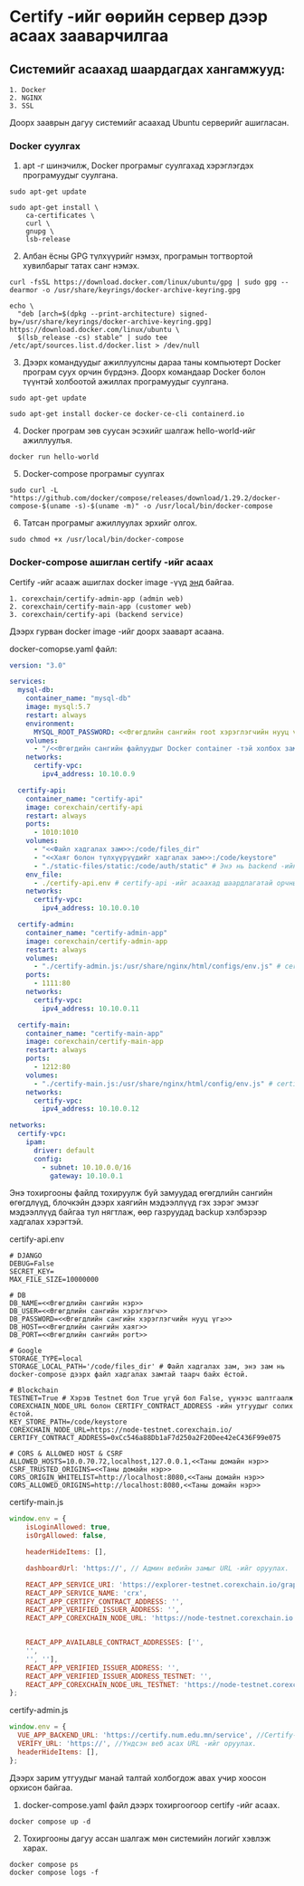 # Certify -ийг өөрийн сервер дээр асаах зааварчилгаа

## Системийг асаахад шаардагдах хангамжууд:
    1. Docker
    2. NGINX
    3. SSL

Доорх зааврын дагуу системийг асаахад Ubuntu серверийг ашигласан.

### Docker суулгах
1. apt -г шинэчилж, Docker програмыг суулгахад хэрэглэгдэх програмуудыг суулгана.

```shell
sudo apt-get update

sudo apt-get install \
    ca-certificates \
    curl \
    gnupg \
    lsb-release
```

2. Албан ёсны GPG түлхүүрийг нэмэх, програмын тогтвортой хувилбарыг татах санг нэмэх.

```shell
curl -fsSL https://download.docker.com/linux/ubuntu/gpg | sudo gpg --dearmor -o /usr/share/keyrings/docker-archive-keyring.gpg

echo \
  "deb [arch=$(dpkg --print-architecture) signed-by=/usr/share/keyrings/docker-archive-keyring.gpg] https://download.docker.com/linux/ubuntu \
  $(lsb_release -cs) stable" | sudo tee /etc/apt/sources.list.d/docker.list > /dev/null
```

3. Дээрх командуудыг ажиллуулсны дараа таны компьютерт Docker програм суух орчин бүрдэнэ. Доорх командаар Docker болон түүнтэй холбоотой ажиллах програмуудыг суулгана.

```shell
sudo apt-get update

sudo apt-get install docker-ce docker-ce-cli containerd.io
```

4. Docker програм зөв суусан эсэхийг шалгаж hello-world-ийг ажиллуулъя.

```shell
docker run hello-world
``` 

5. Docker-compose програмыг суулгах

```shell
sudo curl -L "https://github.com/docker/compose/releases/download/1.29.2/docker-compose-$(uname -s)-$(uname -m)" -o /usr/local/bin/docker-compose
```

6. Татсан програмыг ажиллуулах эрхийг олгох.

```shell
sudo chmod +x /usr/local/bin/docker-compose
```
### Docker-compose ашиглан certify -ийг асаах
Certify -ийг асааж ашиглах docker image -үүд [энд](https://hub.docker.com/u/corexchain) байгаа.

    1. corexchain/certify-admin-app (admin web)
    2. corexchain/certify-main-app (customer web)
    3. corexchain/certify-api (backend service)

Дээрх гурван docker image -ийг доорх зааварт асаана.

docker-comopse.yaml файл:
```yaml
version: "3.0"

services:
  mysql-db:
    container_name: "mysql-db"
    image: mysql:5.7
    restart: always
    environment:
      MYSQL_ROOT_PASSWORD: <<Өгөгдлийн сангийн root хэрэглэгчийн нууц үг>>
    volumes:
      - "/<<Өгөгдийн сангийн файлуудыг Docker container -тэй холбох зам>>:/var/lib/mysql"
    networks:
      certify-vpc:
        ipv4_address: 10.10.0.9

  certify-api:
    container_name: "certify-api"
    image: corexchain/certify-api
    restart: always
    ports:
      - 1010:1010
    volumes:
      - "<<Файл хадгалах зам>>:/code/files_dir"
      - "<<Хаяг болон түлхүүрүүдийг хадгалах зам>>:/code/keystore"
      - "./static-files/static:/code/auth/static" # Энэ нь backend -ийн удирдах хэсэгт шаардлагатай учир өөрчлөх шаардлаггүй.
    env_file:
      - ./certify-api.env # certify-api -ийг асаахад шаардлагатай орчны утгуудыг оруулна.
    networks:
      certify-vpc:
        ipv4_address: 10.10.0.10

  certify-admin:
    container_name: "certify-admin-app"
    image: corexchain/certify-admin-app
    restart: always
    volumes:
      - "./certify-admin.js:/usr/share/nginx/html/configs/env.js" # certify-admin.js файлд certify-admin-app -ийн орчны утгуудыг оруулна.
    ports:
      - 1111:80
    networks:
      certify-vpc:
        ipv4_address: 10.10.0.11

  certify-main:
    container_name: "certify-main-app"
    image: corexchain/certify-main-app
    restart: always
    ports:
      - 1212:80
    volumes:
      - "./certify-main.js:/usr/share/nginx/html/config/env.js" # certify-main.js файлд certify-main-app -ийн орчны утгуудыг оруулна.
    networks:
      certify-vpc:
        ipv4_address: 10.10.0.12

networks:
  certify-vpc:
    ipam:
      driver: default
      config:
        - subnet: 10.10.0.0/16
          gateway: 10.10.0.1
```

Энэ тохиргооны файлд тохируулж буй замуудад өгөгдлийн сангийн өгөгдлүүд, блочкэйн дээрх хаягийн мэдээллүүд гэх зэрэг эмзэг мэдээллүүд байгаа тул нягтлаж, өөр газруудад backup хэлбэрээр хадгалах хэрэгтэй.

certify-api.env
```env
# DJANGO
DEBUG=False
SECRET_KEY=
MAX_FILE_SIZE=10000000

# DB
DB_NAME=<<Өгөгдлийн сангийн нэр>>
DB_USER=<<Өгөгдлийн сангийн хэрэглэгч>>
DB_PASSWORD=<<Өгөгдлийн сангийн хэрэглэгчийн нууц үг≥>>
DB_HOST=<<Өгөгдлийн сангийн хаяг>>
DB_PORT=<<Өгөгдлийн сангийн port>>

# Google
STORAGE_TYPE=local
STORAGE_LOCAL_PATH='/code/files_dir' # Файл хадгалах зам, энэ зам нь docker-compose дээрх файл хадгалах замтай таарч байх ёстой.

# Blockchain
TESTNET=True # Хэрэв Testnet бол True үгүй бол False, үүнээс шалтгаалж COREXCHAIN_NODE_URL болон CERTIFY_CONTRACT_ADDRESS -ийн утгуудыг солих ёстой.
KEY_STORE_PATH=/code/keystore
COREXCHAIN_NODE_URL=https://node-testnet.corexchain.io/
CERTIFY_CONTRACT_ADDRESS=0xCc546a88Db1aF7d250a2F20Dee42eC436F99e075

# CORS & ALLOWED HOST & CSRF
ALLOWED_HOSTS=10.0.70.72,localhost,127.0.0.1,<<Таны домайн нэр>>
CSRF_TRUSTED_ORIGINS=<<Таны домайн нэр>> CORS_ORIGIN_WHITELIST=http://localhost:8080,<<Таны домайн нэр>>
CORS_ALLOWED_ORIGINS=http://localhost:8080,<<Таны домайн нэр>>
```

certify-main.js
```javascript
window.env = {
    isLoginAllowed: true,
    isOrgAllowed: false,

    headerHideItems: [],

    dashboardUrl: 'https://', // Админ вебийн замыг URL -ийг оруулах.

    REACT_APP_SERVICE_URI: 'https://explorer-testnet.corexchain.io/graphql',
    REACT_APP_SERVICE_NAME: 'crx',
    REACT_APP_CERTIFY_CONTRACT_ADDRESS: '',
    REACT_APP_VERIFIED_ISSUER_ADDRESS: '',
    REACT_APP_COREXCHAIN_NODE_URL: 'https://node-testnet.corexchain.io',


    REACT_APP_AVAILABLE_CONTRACT_ADDRESSES: ['',
    '',
    '', ''],
    REACT_APP_VERIFIED_ISSUER_ADDRESS: '',
    REACT_APP_VERIFIED_ISSUER_ADDRESS_TESTNET: '',
    REACT_APP_COREXCHAIN_NODE_URL_TESTNET: 'https://node-testnet.corexchain.io',
};
```

certify-admin.js
```javascript
window.env = {
  VUE_APP_BACKEND_URL: 'https://certify.num.edu.mn/service', //Certify-api -ийн URL -ийг оруулах
  VERIFY_URL: 'https://', //Үндсэн веб асах URL -ийг оруулах.
  headerHideItems: [],
};
```

Дээрх зарим утгуудыг манай талтай холбогдож авах учир хоосон орхисон байгаа.

1. docker-compose.yaml файл дээрх тохиргоогоор certify -ийг асаах.
```shell
docker compose up -d
```
2. Тохиргооны дагуу ассан шалгаж мөн системийн логийг хэвлэж харах.
```shell
docker compose ps
docker compose logs -f
```